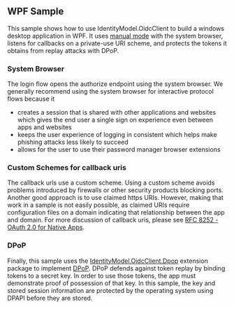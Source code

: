 ## WPF Sample
This sample shows how to use IdentityModel.OidcClient to build a windows desktop
application in WPF. It uses [manual
mode](https://identitymodel.readthedocs.io/en/latest/native/manual.html) with the system
browser, listens for callbacks on a private-use URI scheme, and protects the tokens it 
obtains from replay attacks with DPoP.

### System Browser
The login flow opens the authorize endpoint using the system browser. We generally
recommend using the system browser for interactive protocol flows because it 
- creates a session that is shared with other applications and websites which gives the
end user a single sign on experience even between apps and websites
- keeps the user experience of logging in consistent which helps make phishing
attacks less likely to succeed
- allows for the user to use their password manager browser extensions

### Custom Schemes for callback uris
The callback urls use a custom scheme. Using a custom scheme avoids problems introduced by
firewalls or other security products blocking ports. Another good approach is to use
claimed https URIs. However, making that work in a sample is not easily possible, as
claimed URIs require configuration files on a domain indicating that relationship between
the app and domain. For more discussion of callback uris, please see [RFC 8252 - OAuth 2.0
for Native Apps](https://datatracker.ietf.org/doc/rfc8252/).

### DPoP
Finally, this sample uses the
[IdentityModel.OidcClient.Dpop](https://www.nuget.org/packages/IdentityModel.OidcClient.DPoP/)
extension package to implement [DPoP](https://datatracker.ietf.org/doc/rfc9449/). DPoP
defends against token replay by binding tokens to a secret key. In order to use those
tokens, the app must demonstrate proof of possession of that key. In this sample, the key
and stored session information are protected by the operating system using DPAPI before
they are stored.
